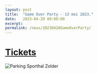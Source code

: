 ```yaml
---
layout: post
title:  "Game Over Party - 13 mei 2023."
date:   2023-04-20 09:00:00
excerpt: 
permalink: /news/20230420GameOverParty/
---
```


<p align="center">

# [Tickets](https://trooper.be/GBasketZolder/)

![Parking Sporthal Zolder](/news/img/instagameover.png)

<p align="center">
